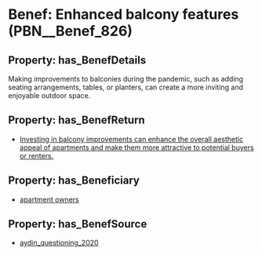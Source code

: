 # Benef: __Enhanced balcony features__ (PBN__Benef_826)

## Property: has_BenefDetails

Making improvements to balconies during the pandemic, such as adding seating arrangements, tables, or planters, can create a more inviting and enjoyable outdoor space.

## Property: has_BenefReturn

* [Investing in balcony improvements can enhance the overall aesthetic appeal of apartments and make them more attractive to potential buyers or renters.](../BenefReturn/PBN__BenefReturn_896)

## Property: has_Beneficiary

* [apartment owners](../Stakeholder/PBN__Stakeholder_334)

## Property: has_BenefSource

* [aydin_questioning_2020](../Article/PBN__Article_165)

